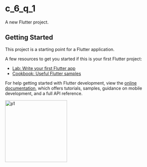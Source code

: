 # c_6_q_1

A new Flutter project.

## Getting Started

This project is a starting point for a Flutter application.

A few resources to get you started if this is your first Flutter project:

- [Lab: Write your first Flutter app](https://docs.flutter.dev/get-started/codelab)
- [Cookbook: Useful Flutter samples](https://docs.flutter.dev/cookbook)

For help getting started with Flutter development, view the
[online documentation](https://docs.flutter.dev/), which offers tutorials,
samples, guidance on mobile development, and a full API reference.

<img width="202" alt="p1" src="https://user-images.githubusercontent.com/114164076/216809098-20c33804-bcfe-4a9a-ae3b-be87329c3177.png">
